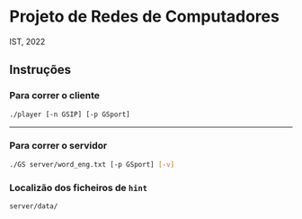 # Projeto de Redes de Computadores

IST, 2022

## Instruções

### Para correr o cliente

```bash
./player [-n GSIP] [-p GSport]
```

---

### Para correr o servidor

```bash
./GS server/word_eng.txt [-p GSport] [-v]
```

### Localizão dos ficheiros de `hint`

```bash
server/data/
```
